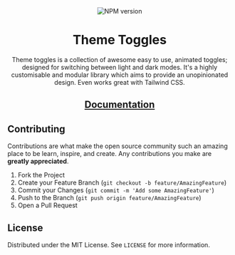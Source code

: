 <div align="center">
    <img alt="NPM version" src="https://img.shields.io/npm/v/theme-toggles?style=for-the-badge">


<!-- PROJECT LOGO -->
<br />
<h1 >Theme Toggles</h1>
<p>Theme toggles is a collection of awesome easy to use, animated toggles; designed for switching between light and dark modes. It's a highly  customisable and modular library which aims to provide an unopinionated design. Even works great with Tailwind CSS.</p>  
</p>
<h2>
  <a href="https://toggles.dev">Documentation<a/>
</h2>
</div>


<!-- CONTRIBUTING -->
## Contributing

Contributions are what make the open source community such an amazing place to be learn, inspire, and create. Any contributions you make are **greatly appreciated**.

1. Fork the Project
2. Create your Feature Branch (`git checkout -b feature/AmazingFeature`)
3. Commit your Changes (`git commit -m 'Add some AmazingFeature'`)
4. Push to the Branch (`git push origin feature/AmazingFeature`)
5. Open a Pull Request


<!-- LICENSE -->
## License

Distributed under the MIT License. See `LICENSE` for more information.
